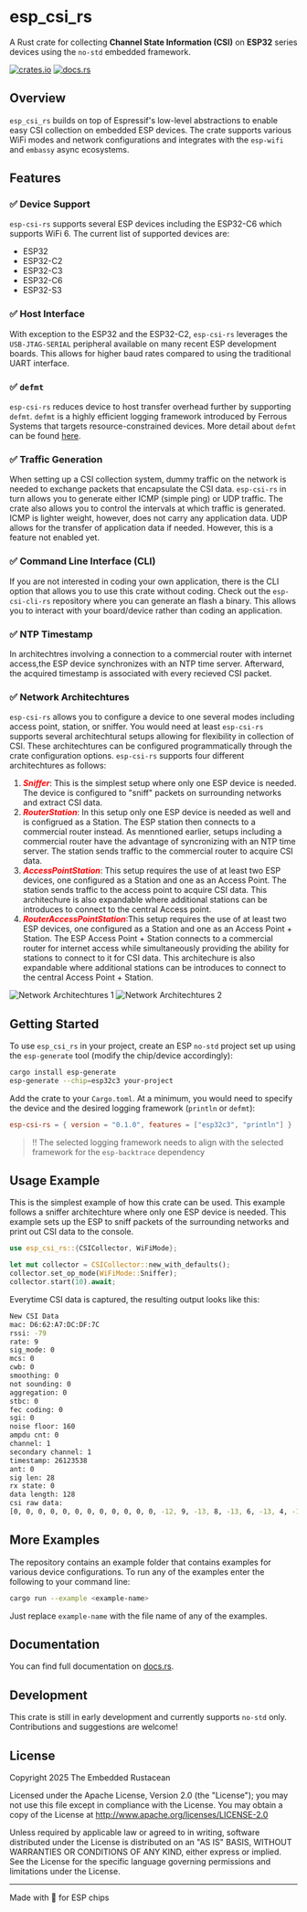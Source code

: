 # esp_csi_rs

A Rust crate for collecting **Channel State Information (CSI)** on **ESP32** series devices using the `no-std` embedded framework.

[![crates.io](https://img.shields.io/crates/v/esp_csi_rs.svg)](https://crates.io/crates/esp_csi_rs)
[![docs.rs](https://docs.rs/esp_csi_rs/badge.svg)](https://docs.rs/esp_csi_rs)


## Overview

`esp_csi_rs` builds on top of Espressif's low-level abstractions to enable easy CSI collection on embedded ESP devices. The crate supports various WiFi modes and network configurations and integrates with the `esp-wifi` and `embassy` async ecosystems.

## Features
### ✅ Device Support
`esp-csi-rs` supports several ESP devices including the ESP32-C6 which supports WiFi 6. The current list of supported devices are:
- ESP32
- ESP32-C2
- ESP32-C3
- ESP32-C6
- ESP32-S3

### ✅ Host Interface
With exception to the ESP32 and the ESP32-C2, `esp-csi-rs` leverages the `USB-JTAG-SERIAL` peripheral available on many recent ESP development boards. This allows for higher baud rates compared to using the traditional UART interface.

### ✅ `defmt`
`esp-csi-rs` reduces device to host transfer overhead further by supporting `defmt`. `defmt` is a highly efficient logging framework introduced by Ferrous Systems that targets resource-constrained devices. More detail about `defmt` can be found [here](https://defmt.ferrous-systems.com/).

### ✅ Traffic Generation
When setting up a CSI collection system, dummy traffic on the network is needed to exchange packets that encapsulate the CSI data. `esp-csi-rs` in turn allows you to generate either ICMP (simple ping) or UDP traffic. The crate also allows you to control the intervals at which traffic is generated. ICMP is lighter weight, however, does not carry any application data. UDP allows for the transfer of application data if needed. However, this is a feature not enabled yet. 

### ✅ Command Line Interface (CLI)
If you are not interested in coding your own application, there is the CLI option that allows you to use this crate without coding. Check out the `esp-csi-cli-rs` repository where you can generate an flash a binary. This allows you to interact with your board/device rather than coding an application.

### ✅ NTP Timestamp
In architechtres involving a connection to a commercial router with internet access,the ESP device synchronizes with an NTP time server. Afterward, the acquired timestamp is associated with every recieved CSI packet.

### ✅ Network Architechtures
`esp-csi-rs` allows you to configure a device to one several modes including access point, station, or sniffer. You would need at least `esp-csi-rs` supports several architechtural setups allowing for flexibility in collection of CSI. These architechtures can be configured programmatically through the crate configuration options. `esp-csi-rs` supports four different architechtures as follows:

1. <span style="color:red">***Sniffer***</span>: This is the simplest setup where only one ESP device is needed. The device is configured to "sniff" packets on surrounding networks and extract CSI data.
2. <span style="color:red">***RouterStation***</span>: In this setup only one ESP device is needed as well and is configrued as a Station. The ESP station then connects to a commercial router instead. As menntioned earlier, setups including a commercial router have the advantage of syncronizing with an NTP time server. The station sends traffic to the commercial router to acquire CSI data.
3. <span style="color:red">***AccessPointStation***</span>: This setup requires the use of at least two ESP devices, one configured as a Station and one as an Access Point. The station sends traffic to the access point to acquire CSI data. This architechure is also expandable where additional stations can be introduces to connect to the central Access point. 
4. <span style="color:red">***RouterAccessPointStation***</span>:This setup requires the use of at least two ESP devices, one configured as a Station and one as an Access Point + Station. The ESP Access Point + Station connects to a commercial router for internet access while simultaneously providing the ability for stations to connect to it for CSI data. This architechure is also expandable where additional stations can be introduces to connect to the central Access Point + Station. 

![Network Architechtures 1](/assets/NetArch1.png)
![Network Architechtures 2](/assets/NetArch2.png)

## Getting Started

To use `esp_csi_rs` in your project, create an ESP `no-std` project set up using the `esp-generate` tool (modify the chip/device accordingly):

```sh
cargo install esp-generate
esp-generate --chip=esp32c3 your-project
```

Add the crate to your `Cargo.toml`. At a minimum, you would need to specify the device and the desired logging framework (`println` or `defmt`):

```toml
esp-csi-rs = { version = "0.1.0", features = ["esp32c3", "println"] }
```

> ‼️ The selected logging framework needs to align with the selected framework for the `esp-backtrace` dependency

## Usage Example
This is the simplest example of how this crate can be used. This example follows a sniffer architechture where only one ESP device is needed. This example sets up the ESP to sniff packets of the surrounding networks and print out CSI data to the console.

```rust
use esp_csi_rs::{CSICollector, WiFiMode};

let mut collector = CSICollector::new_with_defaults();
collector.set_op_mode(WiFiMode::Sniffer);
collector.start(10).await;
```
Everytime CSI data is captured, the resulting output looks like this:
```bash
New CSI Data
mac: D6:62:A7:DC:DF:7C
rssi: -79
rate: 9
sig_mode: 0
mcs: 0
cwb: 0
smoothing: 0
not sounding: 0
aggregation: 0
stbc: 0
fec coding: 0
sgi: 0
noise floor: 160
ampdu cnt: 0
channel: 1
secondary channel: 1
timestamp: 26123538
ant: 0
sig len: 28
rx state: 0
data length: 128
csi raw data:
[0, 0, 0, 0, 0, 0, 0, 0, 0, 0, 0, 0, -12, 9, -13, 8, -13, 6, -13, 4, -12, 2, -10, 2, -7, 2, -6, 2, -3, 3, -1, 4, 1, 6, 2, 8, 2, 10, 3, 11, 6, 13, 6, 14, 4, 14, 2, 15, 1, 14, 1, 13, 2, 11, 2, 8, 3, 4, 4, 0, 6, -4, 6, -5, 0, 0, 10, -11, 12, -11, 13, -12, 13, -12, 10, -11, 7, -12, 5, -12, 4, -11, 1, -11, -2, -11, -2, -11, -3, -11, -3, -10, -3, -8, -4, -5, -6, -3, -7, -1, -8, 0, -12, 2, -14, 4, -16, 3, -18, 1, -20, 0, -18, -2, -15, -4, -13, -5, 0, 0, 0, 0, 0, 0, 0, 0, 0, 0]
```

## More Examples
The repository contains an example folder that contains examples for various device configurations. To run any of the examples enter the following to your command line:
```bash
cargo run --example <example-name>
```
Just replace `example-name` with the file name of any of the examples.

## Documentation

You can find full documentation on [docs.rs](https://docs.rs/esp_csi_rs).

## Development

This crate is still in early development and currently supports `no-std` only. Contributions and suggestions are welcome!

## License
Copyright 2025 The Embedded Rustacean

Licensed under the Apache License, Version 2.0 (the "License");
you may not use this file except in compliance with the License.
You may obtain a copy of the License at
http://www.apache.org/licenses/LICENSE-2.0

Unless required by applicable law or agreed to in writing, software
distributed under the License is distributed on an "AS IS" BASIS,
WITHOUT WARRANTIES OR CONDITIONS OF ANY KIND, either express or implied.
See the License for the specific language governing permissions and
limitations under the License.

---

Made with 🦀 for ESP chips
